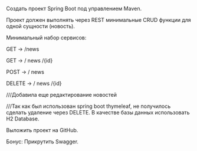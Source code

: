 Создать проект Spring Boot под управлением Maven.

Проект должен выполнять через REST минимальные CRUD функции для одной сущности (новость).

Минимальный набор сервисов:

GET -> /news

GET -> / news /{id}

POST -> / news

DELETE -> / news /{id}

///Добавила еще редактирование новостей

///Так как был использован spring boot thymeleaf, не получилось сделать удаление через DELETE.
В качестве базы данных использовать H2 Database.

Выложить проект на GitHub.

Бонус: Прикрутить Swagger.
